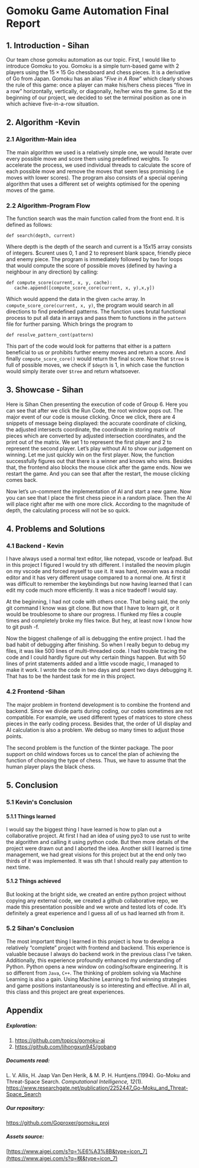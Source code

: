 # Gomoku Game Automation Final Report

##  1. Introduction - Sihan

   Our team chose gomoku automation as our topic. First, I would like to introduce Gomoku to you. Gomoku is a simple turn-based game with 2 players using the $15\times15$ Go chessboard and chess pieces. It is a derivative of Go from Japan. Gomoku has an alias “*Five in A Row*” which clearly shows the rule of this game: once a player can make his/hers chess pieces “five in a row” horizontally, vertically, or diagonally, he/her wins the game. So at the beginning of our project, we decided to set the terminal position as one in which achieve five-in-a-row situation.

 

## 2. Algorithm -Kevin

### 2.1 Algorithm-Main idea
   The main algorithm we used is a relatively simple one, we would iterate over every possible move and score them using predefined weights. To accelerate the process, we used individual threads to calculate the score of each possible move and remove the moves that seem less promising (i.e moves with lower scores). The program also consists of a special opening algorithm that uses a different set of weights optimised for the opening moves of the game.
### 2.2 Algorithm-Program Flow
   The function search was the main function called from the front end. It is defined as follows:
```
def search(depth, current)
```
Where depth is the depth of the search and current is a 15x15 array consists of integers. $curent uses 0, 1 and 2 to represent blank space, friendly piece and enemy piece. 
The program is immediately followed by two for loops that would compute the score of possible moves (defined by having a neighbour in any direction) by calling:
```
def compute_score(current, x, y, cache):
   cache.append([compute_score_core(current, x, y),x,y])
```
Which would append the data in the given `cache` array.
In `compute_score_core(current, x, y)`, the program would search in all directions to find predefined patterns. The function uses brutal functional process to put all data in arrays and pass them to functions in the `pattern` file for further parsing. Which brings the program to 
```
def resolve_pattern_cont(pattern)
```
This part of the code would look for patterns that either is a pattern beneficial to us or prohibits further enemy moves and return a score. And finally `compute_score_core()` would return the final score.
Now that `$tree` is full of possible moves, we check if `$depth` is 1, in which case the function would simply iterate over `$tree` and return whatsoever.


## 3. Showcase - Sihan

   Here is Sihan Chen presenting the execution of code of Group 6. Here you can see that after we click the Run Code, the root window pops out. The major event of our code is mouse clicking. Once we click, there are 4 snippets of message being displayed: the accurate coordinate of clicking, the adjusted intersects coordinate, the coordinate in storing matrix of pieces which are converted by adjusted intersection coordinates, and the print out of the matrix. We set 1 to represent the first player and 2 to represent the second player. Let’s play without AI to show our judgement on winning. Let me just quickly win on the first player. Now, the function successfully figures out that there is a winner and knows who wins. Besides that, the frontend also blocks the mouse click after the game ends. Now we restart the game. And you can see that after the restart, the mouse clicking comes back.

Now let’s un-comment the implementation of AI and start a new game. Now you can see that I place the first chess piece in a random place. Then the AI will place right after me with one more click. According to the magnitude of depth, the calculating process will not be so quick. 

## 4. Problems and Solutions

### 4.1 Backend - Kevin

I have always used a normal text editor, like notepad, vscode or leafpad. But in this project I figured I would try sth different. I installed the neovim plugin on my vscode and forced myself to use it. It was hard, neovim was a modal editor and it has very different usage compared to a normal one. At first it was difficult to remember the keybindings but now having learned that I can edit my code much more efficiently. It was a nice tradeoff I would say.

At the beginning, I had not code with others once. That being said, the only git command I know was git clone. But now that I have to learn git, or it would be troublesome to share our progress. I flunked my files a couple times and completely broke my files twice. But hey, at least now I know how to git push -f.

Now the biggest challenge of all is debugging the entire project. I had the bad habit of debugging after finishing. So when I really begun to debug my files, it was like 500 lines of multi-threaded code. I had trouble tracing the code and I could hardly figure out why certain things happen. But with 50 lines of print statements added and a little vscode magic, I managed to make it work. I wrote the code in two days and spent two days debugging it. That has to be the hardest task for me in this project.

### 4.2 Frontend -Sihan

   The major problem in frontend development is to combine the frontend and backend. Since we divide parts during coding, our codes sometimes are not compatible. For example, we used different types of matrices to store chess pieces in the early coding process. Besides that, the order of UI display and AI calculation is also a problem. We debug so many times to adjust those points.

   The second problem is the function of the tkinter package. The poor support on child windows forces us to cancel the plan of achieving the function of choosing the type of chess. Thus, we have to assume that the human player plays the black chess.

## 5. Conclusion

### 5.1 Kevin's Conclusion

#### 5.1.1 Things learned

I would say the biggest thing I have learned is how to plan out a collaborative project. At first I had an idea of using pyo3 to use rust to write the algorithm and calling it using python code. But then more details of the project were drawn out and I aborted the idea. Another skill I learned is time management, we had great visions for this project but at the end only two thirds of it was implemented. It was sth that I should really pay attention to next time.

#### 5.1.2 Things achieved

But looking at the bright side, we created an entire python project without copying any external code, we created a github collaborative repo, we made this presentation possible and we wrote and tested lots of code. It’s definitely a great experience and I guess all of us had learned sth from it.

 

### 5.2 Sihan's Conclusion

   The most important thing I learned in this project is how to develop a relatively “complete” project with frontend and backend. This experience is valuable because I always do backend work in the previous class I’ve taken. Additionally, this experience profoundly enhanced my understanding of Python. Python opens a new window on coding/software engineering. It is so different from `Java`, `C++`. The thinking of problem solving via Machine Learning is also a gain. Using Machine Learning to find winning strategies and game positions instantaneously is so interesting and effective. All in all, this class and this project are great experiences.

 

## Appendix

##### Exploration: 

1. https://github.com/topics/gomoku-ai 
2. https://github.com/lihongxun945/gobang   

##### Documents read:

L. V. Allis, H. Jaap Van Den Herik, & M. P. H. Huntjens.(1994). Go-Moku and Threat-Space Search. *Computational Intelligence, 12*(1). https://www.researchgate.net/publication/2252447_Go-Moku_and_Threat-Space_Search

##### Our repository: 

https://github.com/Goproxer/gomoku_proj

##### Assets source:

[https://www.aigei.com/s?q=%E6%A3%8B&type=icon_7](https://www.aigei.com/s?q=棋&type=icon_7)
